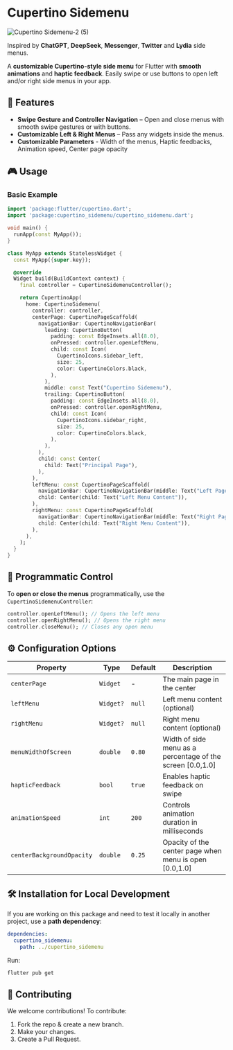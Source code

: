 # Cupertino Sidemenu

![Cupertino Sidemenu-2 (5)](https://github.com/user-attachments/assets/7c0d44fc-e168-40c2-ae97-27bea5f42690)

Inspired by **ChatGPT**, **DeepSeek**, **Messenger**, **Twitter** and **Lydia** side menus.

A **customizable Cupertino-style side menu** for Flutter with **smooth animations** and **haptic feedback**. Easily swipe or use buttons to open left and/or right side menus in your app.

## 🚀 Features

- **Swipe Gesture and Controller Navigation** – Open and close menus with smooth swipe gestures or with buttons. 
- **Customizable Left & Right Menus** – Pass any widgets inside the menus.
- **Customizable Parameters** - Width of the menus, Haptic feedbacks, Animation speed, Center page opacity

## 🎮 Usage

### **Basic Example**

```dart
import 'package:flutter/cupertino.dart';
import 'package:cupertino_sidemenu/cupertino_sidemenu.dart';

void main() {
  runApp(const MyApp());
}

class MyApp extends StatelessWidget {
  const MyApp({super.key});

  @override
  Widget build(BuildContext context) {
    final controller = CupertinoSidemenuController();

    return CupertinoApp(
      home: CupertinoSidemenu(
        controller: controller,
        centerPage: CupertinoPageScaffold(
          navigationBar: CupertinoNavigationBar(
            leading: CupertinoButton(
              padding: const EdgeInsets.all(8.0),
              onPressed: controller.openLeftMenu,
              child: const Icon(
                CupertinoIcons.sidebar_left,
                size: 25,
                color: CupertinoColors.black,
              ),
            ),
            middle: const Text("Cupertino Sidemenu"),
            trailing: CupertinoButton(
              padding: const EdgeInsets.all(8.0),
              onPressed: controller.openRightMenu,
              child: const Icon(
                CupertinoIcons.sidebar_right,
                size: 25,
                color: CupertinoColors.black,
              ),
            ),
          ),
          child: const Center(
            child: Text("Principal Page"),
          ),
        ),
        leftMenu: const CupertinoPageScaffold(
          navigationBar: CupertinoNavigationBar(middle: Text("Left Page")),
          child: Center(child: Text("Left Menu Content")),
        ),
        rightMenu: const CupertinoPageScaffold(
          navigationBar: CupertinoNavigationBar(middle: Text("Right Page")),
          child: Center(child: Text("Right Menu Content")),
        ),
      ),
    );
  }
}
```

## 🔄 Programmatic Control

To **open or close the menus** programmatically, use the `CupertinoSidemenuController`:

```dart
controller.openLeftMenu(); // Opens the left menu
controller.openRightMenu(); // Opens the right menu
controller.closeMenu(); // Closes any open menu
```

## ⚙️ Configuration Options

| Property            | Type      | Default | Description                                      |
| ------------------- | --------- | ------- | ------------------------------------------------ |
| `centerPage`        | `Widget`  | -       | The main page in the center                      |
| `leftMenu`          | `Widget?` | `null`  | Left menu content (optional)                     |
| `rightMenu`         | `Widget?` | `null`  | Right menu content (optional)                    |
| `menuWidthOfScreen` | `double`  | `0.80`  | Width of side menu as a percentage of the screen [0.0,1.0] |
| `hapticFeedback`    | `bool`    | `true`  | Enables haptic feedback on swipe                 |
| `animationSpeed`    | `int`     | `200`   | Controls animation duration in milliseconds      |
| `centerBackgroundOpacity`        | `double`  | `0.25`       | Opacity of the center page when menu is open [0.0,1.0]                  |





## 🛠️ Installation for Local Development

If you are working on this package and need to test it locally in another project, use a **path dependency**:

```yaml
dependencies:
  cupertino_sidemenu:
    path: ../cupertino_sidemenu
```

Run:

```sh
flutter pub get
```

## 🤝 Contributing

We welcome contributions! To contribute:

1. Fork the repo & create a new branch.
2. Make your changes.
3. Create a Pull Request.

